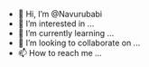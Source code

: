 - 👋 Hi, I’m @Navurubabi
- 👀 I’m interested in ...
- 🌱 I’m currently learning ...
- 💞️ I’m looking to collaborate on ...
- 📫 How to reach me ...

<!---
Navurubabi/Navurubabi is a ✨ special ✨ repository because its `README.md` (this file) appears on your GitHub profile.
You can click the Preview link to take a look at your changes.
--->
